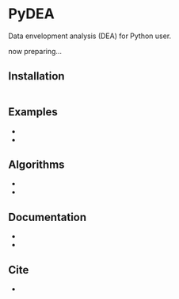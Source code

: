 # PyDEA
Data envelopment analysis (DEA) for Python user.

now preparing...

## Installation
```

```

## Examples
-
-

## Algorithms
-
-

## Documentation
-
-

## Cite
-
